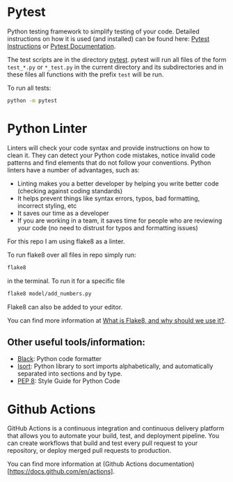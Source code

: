 # Pytest

Python testing framework to simplify testing of your code. Detailed instructions on how it is used (and installed) can 
be found here: [Pytest Instructions](https://realpython.com/pytest-python-testing/) or [Pytest Documentation](https://docs.pytest.org/en/latest/contents.html).

The test scripts are in the directory [pytest](pytest). pytest will run all files of the form `test_*.py` or `*_test.py`
in the current directory and its subdirectories and in these files all functions with the prefix `test` will be run.

To run all tests:
```bash
python -m pytest
```

# Python Linter

Linters will check your code syntax and provide instructions on how to clean it. They can detect your Python code 
mistakes, notice invalid code patterns and find elements that do not follow your conventions. Python linters have a 
number of advantages, such as: 

* Linting makes you a better developer by helping you write better code (checking against coding standards)
* It helps prevent things like syntax errors, typos, bad formatting, incorrect styling, etc
* It saves our time as a developer
* If you are working in a team, it saves time for people who are reviewing your code (no need to distrust for typos and formatting issues)

For this repo I am using flake8 as a linter.

To run flake8 over all files in repo simply run:
```bash
flake8
```
in the terminal. To run it for a specific file
```bash
flake8 model/add_numbers.py
```
Flake8 can also be added to your editor.

You can find more information at [What is Flake8, and why should we use it?](https://medium.com/python-pandemonium/what-is-flake8-and-why-we-should-use-it-b89bd78073f2).

## Other useful tools/information:
* [Black](https://black.readthedocs.io/en/stable/index.html): Python code formatter
* [Isort](https://pycqa.github.io/isort/): Python library to sort imports alphabetically, and automatically separated into sections and by type.
* [PEP 8](https://peps.python.org/pep-0008/): Style Guide for Python Code

# Github Actions
GitHub Actions is a continuous integration and continuous delivery platform that allows you to automate your 
build, test, and deployment pipeline. You can create workflows that build and test every pull request to your 
repository, or deploy merged pull requests to production.

You can find more information at (Github Actions documentation)[https://docs.github.com/en/actions].